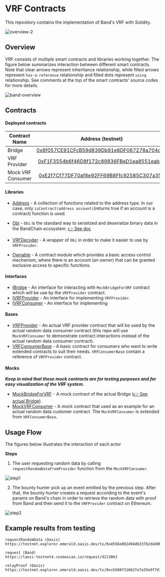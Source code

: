 # VRF Contracts

This repository contains the implementation of Band's VRF with Solidity.

![overview-2](https://user-images.githubusercontent.com/12705423/161716790-8696406a-af8d-422b-8ff4-5092cae4d0e1.png)

## Overview

VRF consists of multiple smart contracts and libraries working together. The figure below summarizes interaction between different smart contracts. Note that clear arrows represent inheritance relationship, while filled arrows represent `has-a-reference` relationship and filled dots represent `using` relationship. See comments at the top of the smart contracts' source codes for more details.

![band-overview](https://user-images.githubusercontent.com/12705423/127653518-2b4c43bd-0834-4b5e-903d-ce71db7ccf67.png)

## Contracts

#### Deployed contracts

| Contract Name   |      Address (testnet)     |
|----------|:-------------:|
| Bridge |  [0x6f057CE91CFcB59d839Db91e8DF067278a704cb8](https://testnet.explorer.emerald.oasis.dev/address/0x6f057CE91CFcB59d839Db91e8DF067278a704cb8/transactions) |
| VRF Provider |   [0xF1F3554b6f46D8f172c89836FBeD1ea8551eabad](https://testnet.explorer.emerald.oasis.dev/address/0xF1F3554b6f46D8f172c89836FBeD1ea8551eabad/transactions)   |
| Mock VRF Consumer | [0xE2f7Cf77DF70af8e92FF69B8Ffc92585C307a358](https://testnet.explorer.emerald.oasis.dev/address/0xE2f7Cf77DF70af8e92FF69B8Ffc92585C307a358/transactions) |

#### Libraries

- [Address](https://github.com/OpenZeppelin/openzeppelin-contracts/blob/master/contracts/utils/Address.sol) - A collection of functions related to the address type. In our case, only `isContract(address account)`(returns true if an account is a contract) function is used.

- [Obi](../obi/Obi.sol) - `Obi` is the standard way to serialized and deserialize binary data in the BandChain ecosystem. [👉 See doc](https://docs.bandchain.org/technical-specifications/obi.html)

- [VRFDecoder](./library/VRFDecoder.sol) - A wrapper of `Obi` in order to make it easier to use by `VRFProvider`.

- [Ownable](https://github.com/OpenZeppelin/openzeppelin-contracts/blob/master/contracts/access/Ownable.sol) - A contract module which provides a basic access control mechanism, where there is an account (an owner) that can be granted exclusive access to specific functions.

#### Interfaces

- [IBridge](./IBridge.sol) - An interface for interacting with `MockBridgeForVRF` contract which will be use by the `VRFProvider` contract.
- [IVRFProvider](./IVRFProvider.sol) - An interface for implementing `VRFProvider`.
- [IVRFConsumer](./IVRFConsumer.sol) - An interface for implementing

#### Bases

- [VRFProvider](./VRFProvider.sol) - An actual VRF provider contract that will be used by the actual random data consumer contract (this repo will use `MockVRFConsumer` to demonstrate contract interactions instead of the actual random data consumer contract).
- [VRFConsumerBase](./VRFConsumerBase.sol) - A basic contract for consumers who want to write extended contracts to suit their needs. `VRFConsumerBase` contain a reference of `VRFProvider` contract.

#### Mocks

**_Keep in mind that these mock contracts are for testing purposes and for easy visualization of the VRF system._**

- [MockBridgeForVRF](./MockBridgeForVRF.sol) - A mock contract of the actual Bridge ([👉 See actual Bridge](../bridge/Bridge.sol)).
- [MockVRFConsumer](./MockVRFConsumer.sol) - A mock contract that used as an example for an actual random data customer contract. The `MockVRFConsumer` is extended from `VRFConsumerBase`.

## Usage Flow

The figures below illustrates the interaction of each actor

**Steps**

1. The user requesting random data by calling `requestRandomDataFromProvider` function from the `MockVRFConsumer`.

![step1](https://user-images.githubusercontent.com/12705423/127733726-780b626c-b0c1-4c66-80bb-5923d3c10333.png)

2. The bounty hunter pick up an event emitted by the previous step. After that, the bounty hunter creates a request according to the event's params on Band's chain in order to retrieve the random data with proof from Band and then send it to the `VRFProvider` contract on Ethereum.

![step2](https://user-images.githubusercontent.com/12705423/127733734-5b0c79bc-4c09-43f8-9708-9d9075f3bbe6.png)


## Example results from testing

```shell
requestRandomData (Oasis)
https://testnet.explorer.emerald.oasis.dev/tx/0x4556e082494d6337b2d4d0bd0df24be8ce41bd97c9ca41a9717a60d25c59d24b/logs

request (Band)
https://laozi-testnet4.cosmoscan.io/request/4213063

relayProof (Oasis)
https://testnet.explorer.emerald.oasis.dev/tx/0xcb580f31662fe7a35e9f7d19880f38ce977737ac6c6f2a3eb01a84924a118d2a/logs
```
